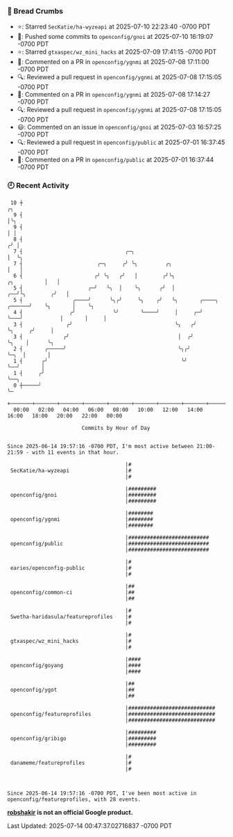 ### 🍞 Bread Crumbs

 * ⭐️: Starred `SecKatie/ha-wyzeapi` at 2025-07-10 22:23:40 -0700 PDT
 * 🚢: Pushed some commits to `openconfig/gnoi` at 2025-07-10 16:19:07 -0700 PDT
 * ⭐️: Starred `gtxaspec/wz_mini_hacks` at 2025-07-09 17:41:15 -0700 PDT
 * 💬: Commented on a PR in  `openconfig/ygnmi` at 2025-07-08 17:11:00 -0700 PDT
 * 🔍: Reviewed a pull request in  `openconfig/ygnmi` at 2025-07-08 17:15:05 -0700 PDT
 * 💬: Commented on a PR in  `openconfig/ygnmi` at 2025-07-08 17:14:27 -0700 PDT
 * 🔍: Reviewed a pull request in  `openconfig/ygnmi` at 2025-07-08 17:15:05 -0700 PDT
 * 😃: Commented on an issue in `openconfig/gnoi` at 2025-07-03 16:57:25 -0700 PDT
 * 🔍: Reviewed a pull request in  `openconfig/public` at 2025-07-01 16:37:45 -0700 PDT
 * 💬: Commented on a PR in  `openconfig/public` at 2025-07-01 16:37:44 -0700 PDT

### 🕘 Recent Activity
```
 10 ┼                                                                                         ╭╮
  9 ┤                                                                                         │╰╮
  9 ┤                                                                                         │ │
  8 ┤                                                                                        ╭╯ │
  7 ┤                                 ╭─╮                                                    │  ╰╮
  7 ┤                        ╭─╮     ╭╯ ╰╮         ╭╮                                        │   │
  6 ┤                       ╭╯ ╰╮   ╭╯   │        ╭╯╰╮                           ╭╮          │   │
  5 ┤                     ╭─╯   ╰╮  │    ╰╮      ╭╯  │                        ╭──╯╰╮        ╭╯   │
  5 ┤                ╭────╯      ╰╮╭╯     ╰╮    ╭╯   ╰╮       ╭────╮   ╭──────╯    ╰╮       │    ╰╮
  4 ┤               ╭╯            ╰╯       ╰────╯     │     ╭─╯    ╰───╯            │       │     │
  3 ┤              ╭╯                                 ╰╮   ╭╯                       ╰╮     ╭╯     │
  3 ┤             ╭╯                                   │  ╭╯                         ╰╮    │      ╰╮
  2 ┤       ╭─────╯                                    ╰╮╭╯                           ╰─╮  │       │
  1 ┤      ╭╯                                           ╰╯                              ╰──╯       │
  1 ┤     ╭╯                                                                                       ╰──╮
  0 ┼─────╯                                                                                           ╰─
    +───────+───────+───────+───────+───────+───────+───────+───────+───────+───────+───────+───────+────
  00:00   02:00   04:00   06:00   08:00   10:00   12:00   14:00   16:00   18:00   20:00   22:00   00:00   

						Commits by Hour of Day


Since 2025-06-14 19:57:16 -0700 PDT, I'm most active between 21:00-21:59 - with 11 events in that hour.

```



```
                                      |#
 SecKatie/ha-wyzeapi                  |#
                                      |#

                                      |#########
 openconfig/gnoi                      |#########
                                      |#########

                                      |########
 openconfig/ygnmi                     |########
                                      |########

                                      |##########################
 openconfig/public                    |##########################
                                      |##########################

                                      |#
 earies/openconfig-public             |#
                                      |#

                                      |##
 openconfig/common-ci                 |##
                                      |##

                                      |#
 Swetha-haridasula/featureprofiles    |#
                                      |#

                                      |#
 gtxaspec/wz_mini_hacks               |#
                                      |#

                                      |####
 openconfig/goyang                    |####
                                      |####

                                      |##
 openconfig/ygot                      |##
                                      |##

                                      |############################
 openconfig/featureprofiles           |############################
                                      |############################

                                      |#########
 openconfig/gribigo                   |#########
                                      |#########

                                      |#
 danameme/featureprofiles             |#
                                      |#



Since 2025-06-14 19:57:16 -0700 PDT, I've been most active in openconfig/featureprofiles, with 28 events.

```
**[robshakir](mailto:robjs@google.com) is not an official Google product.**  


Last Updated: 2025-07-14 00:47:37.02716837 -0700 PDT
